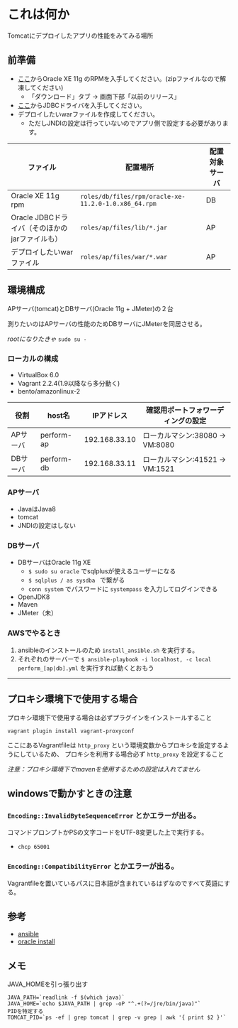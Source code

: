 # これは何か

Tomcatにデプロイしたアプリの性能をみてみる場所

## 前準備

* [ここ](https://www.oracle.com/technetwork/jp/database/database-technologies/express-edition/overview/index.html)からOracle XE 11g のRPMを入手してください。(zipファイルなので解凍してください)
  * 「ダウンロード」タブ -> 画面下部「以前のリリース」
* [ここ](https://repo.boundlessgeo.com/main/com/oracle/jdbc/ojdbc6/11.1.0.6.0/ojdbc6-11.1.0.6.0.jar)からJDBCドライバを入手してください。
* デプロイしたいwarファイルを作成してください。
  * ただしJNDIの設定は行っていないのでアプリ側で設定する必要があります。

| ファイル                                       | 配置場所                                             | 配置対象サーバ |
| ---------------------------------------------- | ---------------------------------------------------- | -------------- |
| Oracle XE 11g rpm                              | `roles/db/files/rpm/oracle-xe-11.2.0-1.0.x86_64.rpm` | DB             |
| Oracle JDBCドライバ（そのほかのjarファイルも） | `roles/ap/files/lib/*.jar`                           | AP             |
| デプロイしたいwarファイル                      | `roles/ap/files/war/*.war`                           | AP             |
## 環境構成

APサーバ(tomcat)とDBサーバ(Oracle 11g + JMeter)の２台

測りたいのはAPサーバの性能のためDBサーバにJMeterを同居させる。

*rootになりたきゃ* `sudo su -`

### ローカルの構成

* VirtualBox 6.0
* Vagrant 2.2.4(1.9以降なら多分動く)
* bento/amazonlinux-2

| 役割     | host名     | IPアドレス    | 確認用ポートフォワーディングの設定 |
| -------- | ---------- | ------------- | ---------------------------------- |
| APサーバ | perform-ap | 192.168.33.10 | ローカルマシン:38080 -> VM:8080    |
| DBサーバ | perform-db | 192.168.33.11 | ローカルマシン:41521 -> VM:1521    |

### APサーバ

* JavaはJava8
* tomcat
* JNDIの設定はしない

### DBサーバ

* DBサーバはOracle 11g XE
  * `$ sudo su oracle` でsqlplusが使えるユーザーになる
  * `$ sqlplus / as sysdba ` で繋がる
  * `conn system` でパスワードに `systempass` を入力してログインできる
* OpenJDK8
* Maven
* JMeter（未）

### AWSでやるとき

1. ansibleのインストールのため `install_ansible.sh` を実行する。
2. それぞれのサーバーで `$ ansible-playbook -i localhost, -c local perform_[ap|db].yml` を実行すれば動くとおもう

---

## プロキシ環境下で使用する場合

プロキシ環境下で使用する場合は必ずプラグインをインストールすること

`vagrant plugin install vagrant-proxyconf`

ここにあるVagrantfileは `http_proxy` という環境変数からプロキシを設定するようにしているため、 プロキシを利用する場合必ず `http_proxy` を設定すること

*注意：プロキシ環境下でmavenを使用するための設定は入れてません*

## windowsで動かすときの注意

### `Encoding::InvalidByteSequenceError` とかエラーが出る。

コマンドプロンプトかPSの文字コードをUTF-8変更した上で実行する。

* `chcp 65001`

### `Encoding::CompatibilityError` とかエラーが出る。

Vagrantfileを置いているパスに日本語が含まれているはずなのですべて英語にする。

## 参考

* [ansible](https://docs.ansible.com/ansible/latest/modules/modules_by_category.html)
* [oracle install](http://blog.azumakuniyuki.org/2013/05/install-oracle-11g-xe-into-centos-6.html)


## メモ

JAVA_HOMEを引っ張り出す

```
JAVA_PATH=`readlink -f $(which java)`
JAVA_HOME=`echo $JAVA_PATH | grep -oP "^.+(?=/jre/bin/java)"`
PIDを特定する
TOMCAT_PID=`ps -ef | grep tomcat | grep -v grep | awk '{ print $2 }'`

```